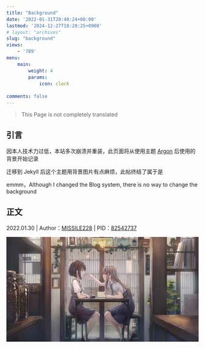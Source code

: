 ```yaml
---
title: "Background"
date: '2022-01-31T20:40:24+08:00'
lastmod: '2024-12-27T18:20:25+0900'
# layout: "archives"
slug: "background"
views:
    - '789'
menu:
    main:
        weight: 4
        params: 
            icon: clock

comments: false
---
```


> This Page is not completely translated

## 引言

因本人技术力过低，本站多次崩溃并重装，此页面将从使用主题 [Argon](https://github.com/solstice23/argon-theme) 后使用的背景开始记录

迁移到 Jekyll 后这个主题用背景图片有点麻烦，此帖终结了属于是

emmm，Although I changed the Blog system, there is no way to change the background

## 正文

2022.01.30 | Author：[MISSILE228](https://www.pixiv.net/users/429077) | PID：[82542737](https://www.pixiv.net/artworks/82542737)

![](https://github.com/yexca/picx-images-hosting/raw/master/2023/04-网站背景/blog-background.2p10z489pjc0.webp)